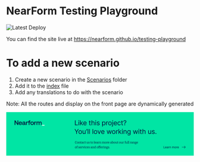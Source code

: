 # NearForm Testing Playground

![Latest Deploy](https://github.com/nearform/testing-playground/actions/workflows/deploy.yml/badge.svg)

You can find the site live at https://nearform.github.io/testing-playground

# To add a new scenario

1. Create a new scenario in the [Scenarios](./src/scenarios) folder
2. Add it to the [index](./src/scenarios/Index.tsx) file
3. Add any translations to do with the scenario

Note: All the routes and display on the front page are dynamically generated

[![banner](https://raw.githubusercontent.com/nearform/.github/refs/heads/master/assets/os-banner-green.svg)](https://www.nearform.com/contact/?utm_source=open-source&utm_medium=banner&utm_campaign=os-project-pages)

